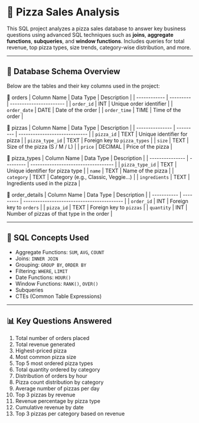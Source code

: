 # 🍕 Pizza Sales Analysis

This SQL project analyzes a pizza sales database to answer key business questions using advanced SQL techniques such as **joins**, **aggregate functions**, **subqueries**, and **window functions**. Includes queries for total revenue, top pizza types, size trends, category-wise distribution, and more.

---


## 🧾 Database Schema Overview
Below are the tables and their key columns used in the project:

🧺 orders
| Column Name  | Data Type | Description             |
| ------------ | --------- | ----------------------- |
| `order_id`   | INT       | Unique order identifier |
| `order_date` | DATE      | Date of the order       |
| `order_time` | TIME      | Time of the order       |

🍕 pizzas
| Column Name     | Data Type | Description                   |
| --------------- | --------- | ----------------------------- |
| `pizza_id`      | TEXT      | Unique identifier for pizza   |
| `pizza_type_id` | TEXT      | Foreign key to `pizza_types`  |
| `size`          | TEXT      | Size of the pizza (S / M / L) |
| `price`         | DECIMAL   | Price of the pizza            |

🍕 pizza_types
| Column Name     | Data Type | Description                         |
| --------------- | --------- | ----------------------------------- |
| `pizza_type_id` | TEXT      | Unique identifier for pizza type    |
| `name`          | TEXT      | Name of the pizza                   |
| `category`      | TEXT      | Category (e.g., Classic, Veggie...) |
| `ingredients`   | TEXT      | Ingredients used in the pizza       |

🧾 order_details
| Column Name | Data Type | Description                                |
| ----------- | --------- | ------------------------------------------ |
| `order_id`  | INT       | Foreign key to `orders`                    |
| `pizza_id`  | TEXT      | Foreign key to `pizzas`                    |
| `quantity`  | INT       | Number of pizzas of that type in the order |

---

## 🧠 SQL Concepts Used

- Aggregate Functions: `SUM`, `AVG`, `COUNT`
- Joins: `INNER JOIN`
- Grouping: `GROUP BY`, `ORDER BY`
- Filtering: `WHERE`, `LIMIT`
- Date Functions: `HOUR()`
- Window Functions: `RANK()`, `OVER()`
- Subqueries
- CTEs (Common Table Expressions)

---

## 📊 Key Questions Answered

1. Total number of orders placed
2. Total revenue generated
3. Highest-priced pizza
4. Most common pizza size
5. Top 5 most ordered pizza types
6. Total quantity ordered by category
7. Distribution of orders by hour
8. Pizza count distribution by category
9. Average number of pizzas per day
10. Top 3 pizzas by revenue
11. Revenue percentage by pizza type
12. Cumulative revenue by date
13. Top 3 pizzas per category based on revenue
